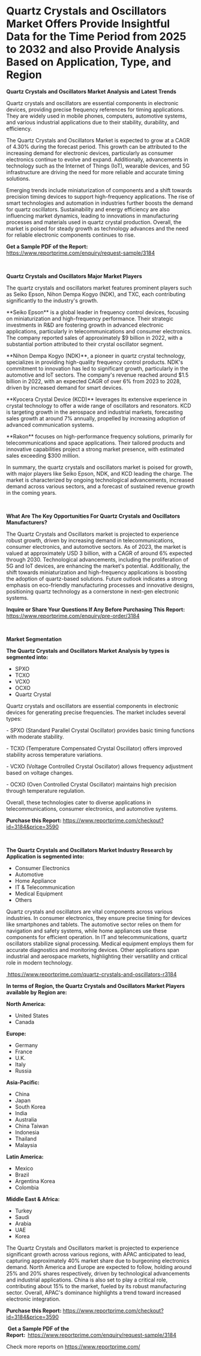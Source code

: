 <p><h1>Quartz Crystals and Oscillators Market Offers Provide Insightful Data for the Time Period from 2025 to 2032 and also Provide Analysis Based on Application, Type, and Region</h1></p><p><strong>Quartz Crystals and Oscillators Market Analysis and Latest Trends</strong></p>
<p><p>Quartz crystals and oscillators are essential components in electronic devices, providing precise frequency references for timing applications. They are widely used in mobile phones, computers, automotive systems, and various industrial applications due to their stability, durability, and efficiency.</p><p>The Quartz Crystals and Oscillators Market is expected to grow at a CAGR of 4.30% during the forecast period. This growth can be attributed to the increasing demand for electronic devices, particularly as consumer electronics continue to evolve and expand. Additionally, advancements in technology such as the Internet of Things (IoT), wearable devices, and 5G infrastructure are driving the need for more reliable and accurate timing solutions.</p><p>Emerging trends include miniaturization of components and a shift towards precision timing devices to support high-frequency applications. The rise of smart technologies and automation in industries further boosts the demand for quartz oscillators. Sustainability and energy efficiency are also influencing market dynamics, leading to innovations in manufacturing processes and materials used in quartz crystal production. Overall, the market is poised for steady growth as technology advances and the need for reliable electronic components continues to rise.</p></p>
<p><strong>Get a Sample PDF of the Report:&nbsp;</strong> <a href="https://www.reportprime.com/enquiry/request-sample/3184?utm_campaign=2271&utm_medium=2&utm_source=Github&utm_content=ia&utm_term=18032025&utm_id=quartz-crystals-and-oscillators">https://www.reportprime.com/enquiry/request-sample/3184</a></p>
<p>&nbsp;</p>
<p><strong>Quartz Crystals and Oscillators Major Market Players</strong></p>
<p><p>The quartz crystals and oscillators market features prominent players such as Seiko Epson, Nihon Dempa Kogyo (NDK), and TXC, each contributing significantly to the industry's growth. </p><p>**Seiko Epson** is a global leader in frequency control devices, focusing on miniaturization and high-frequency performance. Their strategic investments in R&D are fostering growth in advanced electronic applications, particularly in telecommunications and consumer electronics. The company reported sales of approximately $9 billion in 2022, with a substantial portion attributed to their crystal oscillator segment.</p><p>**Nihon Dempa Kogyo (NDK)**, a pioneer in quartz crystal technology, specializes in providing high-quality frequency control products. NDK's commitment to innovation has led to significant growth, particularly in the automotive and IoT sectors. The company's revenue reached around $1.5 billion in 2022, with an expected CAGR of over 6% from 2023 to 2028, driven by increased demand for smart devices.</p><p>**Kyocera Crystal Device (KCD)** leverages its extensive experience in crystal technology to offer a wide range of oscillators and resonators. KCD is targeting growth in the aerospace and industrial markets, forecasting sales growth at around 7% annually, propelled by increasing adoption of advanced communication systems.</p><p>**Rakon** focuses on high-performance frequency solutions, primarily for telecommunications and space applications. Their tailored products and innovative capabilities project a strong market presence, with estimated sales exceeding $300 million.</p><p>In summary, the quartz crystals and oscillators market is poised for growth, with major players like Seiko Epson, NDK, and KCD leading the charge. The market is characterized by ongoing technological advancements, increased demand across various sectors, and a forecast of sustained revenue growth in the coming years.</p></p>
<p>&nbsp;</p>
<p><strong>What Are The Key Opportunities For Quartz Crystals and Oscillators Manufacturers?</strong></p>
<p><p>The Quartz Crystals and Oscillators market is projected to experience robust growth, driven by increasing demand in telecommunications, consumer electronics, and automotive sectors. As of 2023, the market is valued at approximately USD 3 billion, with a CAGR of around 6% expected through 2030. Technological advancements, including the proliferation of 5G and IoT devices, are enhancing the market's potential. Additionally, the shift towards miniaturization and high-frequency applications is boosting the adoption of quartz-based solutions. Future outlook indicates a strong emphasis on eco-friendly manufacturing processes and innovative designs, positioning quartz technology as a cornerstone in next-gen electronic systems.</p></p>
<p><strong>Inquire or Share Your Questions If Any Before Purchasing This Report:</strong> <a href="https://www.reportprime.com/enquiry/pre-order/3184?utm_campaign=2271&utm_medium=2&utm_source=Github&utm_content=ia&utm_term=18032025&utm_id=quartz-crystals-and-oscillators">https://www.reportprime.com/enquiry/pre-order/3184</a></p>
<p>&nbsp;</p>
<p><strong>Market Segmentation</strong></p>
<p><strong>The Quartz Crystals and Oscillators Market Analysis by types is segmented into:</strong></p>
<p><ul><li>SPXO</li><li>TCXO</li><li>VCXO</li><li>OCXO</li><li>Quartz Crystal</li></ul></p>
<p><p>Quartz crystals and oscillators are essential components in electronic devices for generating precise frequencies. The market includes several types: </p><p>- SPXO (Standard Parallel Crystal Oscillator) provides basic timing functions with moderate stability. </p><p>- TCXO (Temperature Compensated Crystal Oscillator) offers improved stability across temperature variations. </p><p>- VCXO (Voltage Controlled Crystal Oscillator) allows frequency adjustment based on voltage changes. </p><p>- OCXO (Oven Controlled Crystal Oscillator) maintains high precision through temperature regulation. </p><p>Overall, these technologies cater to diverse applications in telecommunications, consumer electronics, and automotive systems.</p></p>
<p><strong>Purchase this Report:&nbsp;</strong><a href="https://www.reportprime.com/checkout?id=3184&price=3590&utm_campaign=2271&utm_medium=2&utm_source=Github&utm_content=ia&utm_term=18032025&utm_id=quartz-crystals-and-oscillators">https://www.reportprime.com/checkout?id=3184&price=3590</a></p>
<p>&nbsp;</p>
<p><strong>The Quartz Crystals and Oscillators Market Industry Research by Application is segmented into:</strong></p>
<p><ul><li>Consumer Electronics</li><li>Automotive</li><li>Home Appliance</li><li>IT & Telecommunication</li><li>Medical Equipment</li><li>Others</li></ul></p>
<p><p>Quartz crystals and oscillators are vital components across various industries. In consumer electronics, they ensure precise timing for devices like smartphones and tablets. The automotive sector relies on them for navigation and safety systems, while home appliances use these components for efficient operation. In IT and telecommunications, quartz oscillators stabilize signal processing. Medical equipment employs them for accurate diagnostics and monitoring devices. Other applications span industrial and aerospace markets, highlighting their versatility and critical role in modern technology.</p></p>
<p><a href="https://www.reportprime.com/quartz-crystals-and-oscillators-r3184?utm_campaign=2271&utm_medium=2&utm_source=Github&utm_content=ia&utm_term=18032025&utm_id=quartz-crystals-and-oscillators">&nbsp;https://www.reportprime.com/quartz-crystals-and-oscillators-r3184</a></p>
<p><strong>In terms of Region, the Quartz Crystals and Oscillators Market Players available by Region are:</strong></p>
<p>
    <p> <strong> North America: </strong>
        <ul>
            <li>United States</li>
            <li>Canada</li>
        </ul>
        </p> 
    <p> <strong> Europe: </strong>
        <ul>
            <li>Germany</li>
            <li>France</li>
            <li>U.K.</li>
            <li>Italy</li>
            <li>Russia</li>
        </ul>
        </p> 
    <p> <strong> Asia-Pacific: </strong>
        <ul>
            <li>China</li>
            <li>Japan</li>
            <li>South Korea</li>
            <li>India</li>
            <li>Australia</li>
            <li>China Taiwan</li>
            <li>Indonesia</li>
            <li>Thailand</li>
            <li>Malaysia</li>
        </ul>
        </p> 
    <p> <strong> Latin America: </strong>
        <ul>
            <li>Mexico</li>
            <li>Brazil</li>
            <li>Argentina Korea</li>
            <li>Colombia</li>
        </ul>
        </p> 
    <p> <strong> Middle East & Africa: </strong>
        <ul>
            <li>Turkey</li>
            <li>Saudi</li>
            <li>Arabia</li>
            <li>UAE</li>
            <li>Korea</li>
        </ul>
    </p>
    </p>
<p><p>The Quartz Crystals and Oscillators market is projected to experience significant growth across various regions, with APAC anticipated to lead, capturing approximately 40% market share due to burgeoning electronics demand. North America and Europe are expected to follow, holding around 25% and 20% shares respectively, driven by technological advancements and industrial applications. China is also set to play a critical role, contributing about 15% to the market, fueled by its robust manufacturing sector. Overall, APAC's dominance highlights a trend toward increased electronic integration.</p></p>
<p><strong>Purchase this Report: </strong><a href="https://www.reportprime.com/checkout?id=3184&price=3590&utm_campaign=2271&utm_medium=2&utm_source=Github&utm_content=ia&utm_term=18032025&utm_id=quartz-crystals-and-oscillators">https://www.reportprime.com/checkout?id=3184&price=3590</a></p>
<p>&nbsp;<strong>Get a Sample PDF of the Report:&nbsp;&nbsp;</strong><a href="https://www.reportprime.com/enquiry/request-sample/3184?utm_campaign=2271&utm_medium=2&utm_source=Github&utm_content=ia&utm_term=18032025&utm_id=quartz-crystals-and-oscillators">https://www.reportprime.com/enquiry/request-sample/3184</a></p>
<p><strong></strong></p>
<p>Check more reports on <a href="https://www.reportprime.com/?utm_campaign=2271&utm_medium=2&utm_source=Github&utm_content=ia&utm_term=18032025&utm_id=quartz-crystals-and-oscillators">https://www.reportprime.com/</a></p>